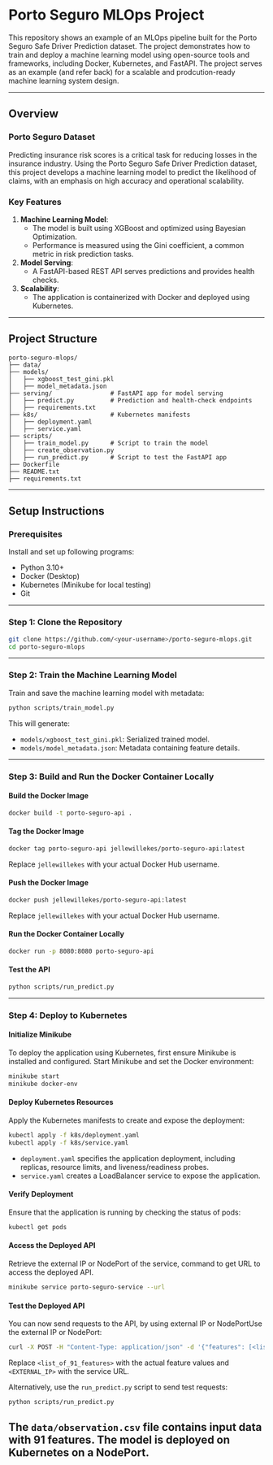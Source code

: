 
# Porto Seguro MLOps Project

This repository shows an example of an MLOps pipeline built for the Porto Seguro Safe Driver Prediction dataset. The 
project demonstrates how to train and deploy a machine learning model using open-source tools and frameworks, including 
Docker, Kubernetes, and FastAPI. The project serves as an example (and refer back) for a scalable and prodcution-ready 
machine learning system design.

---

## Overview

### Porto Seguro Dataset
Predicting insurance risk scores is a critical task for reducing losses in the insurance industry. Using the Porto Seguro Safe Driver Prediction dataset, this project develops a machine learning model to predict the likelihood of claims, with an emphasis on high accuracy and operational scalability.

### Key Features
1. **Machine Learning Model**:
   - The model is built using XGBoost and optimized using Bayesian Optimization.
   - Performance is measured using the Gini coefficient, a common metric in risk prediction tasks.
2. **Model Serving**:
   - A FastAPI-based REST API serves predictions and provides health checks.
3. **Scalability**:
   - The application is containerized with Docker and deployed using Kubernetes.

---

## Project Structure
```
porto-seguro-mlops/
├── data/                
├── models/              
│   ├── xgboost_test_gini.pkl
│   ├── model_metadata.json
├── serving/                # FastAPI app for model serving
│   ├── predict.py          # Prediction and health-check endpoints
│   ├── requirements.txt   
├── k8s/                    # Kubernetes manifests
│   ├── deployment.yaml    
│   ├── service.yaml        
├── scripts/                
│   ├── train_model.py      # Script to train the model
│   ├── create_observation.py  
│   ├── run_predict.py      # Script to test the FastAPI app
├── Dockerfile              
├── README.txt              
├── requirements.txt      
```
---

## Setup Instructions

### Prerequisites
Install and set up following programs:
- Python 3.10+
- Docker (Desktop)
- Kubernetes (Minikube for local testing)
- Git

---

### Step 1: Clone the Repository
```bash
git clone https://github.com/<your-username>/porto-seguro-mlops.git
cd porto-seguro-mlops
```

---

### Step 2: Train the Machine Learning Model
Train and save the machine learning model with metadata:
```bash
python scripts/train_model.py
```
This will generate:
- `models/xgboost_test_gini.pkl`: Serialized trained model.
- `models/model_metadata.json`: Metadata containing feature details.

---

### Step 3: Build and Run the Docker Container Locally

#### Build the Docker Image
```bash
docker build -t porto-seguro-api .
```

#### Tag the Docker Image
```bash
docker tag porto-seguro-api jellewillekes/porto-seguro-api:latest
```
Replace `jellewillekes` with your actual Docker Hub username.

#### Push the Docker Image
```bash
docker push jellewillekes/porto-seguro-api:latest
```
Replace `jellewillekes` with your actual Docker Hub username.

#### Run the Docker Container Locally
```bash
docker run -p 8080:8080 porto-seguro-api
```

#### Test the API
```bash
python scripts/run_predict.py
```

---

### Step 4: Deploy to Kubernetes

#### Initialize Minikube
To deploy the application using Kubernetes, first ensure Minikube is installed and configured. Start Minikube and set the Docker environment:

```bash
minikube start
minikube docker-env
```

#### Deploy Kubernetes Resources
Apply the Kubernetes manifests to create and expose the deployment:

```bash
kubectl apply -f k8s/deployment.yaml
kubectl apply -f k8s/service.yaml
```

- `deployment.yaml` specifies the application deployment, including replicas, resource limits, and liveness/readiness probes.
- `service.yaml` creates a LoadBalancer service to expose the application.

#### Verify Deployment
Ensure that the application is running by checking the status of pods:

```bash
kubectl get pods
```

#### Access the Deployed API
Retrieve the external IP or NodePort of the service, command to get URL to access the deployed API.

```bash
minikube service porto-seguro-service --url
```

#### Test the Deployed API
You can now send requests to the API, by using external IP or NodePortUse the external IP or NodePort:

```bash
curl -X POST -H "Content-Type: application/json" -d '{"features": [<list_of_91_features>]}' <EXTERNAL_IP>
```

Replace `<list_of_91_features>` with the actual feature values and `<EXTERNAL_IP>` with the service URL.

Alternatively, use the `run_predict.py` script to send test requests:

```bash
python scripts/run_predict.py
```
The `data/observation.csv` file contains input data with 91 features.
The model is deployed on Kubernetes on a NodePort.
---

